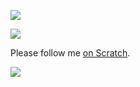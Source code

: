 <p align="left"><img src="https://img.shields.io/badge/-HTML5-E34F26?style=flat&logo=html5&logoColor=white&link=https://github.com/ELDRAZI-17e=true" /></p>

<p align="left"><img src="https://github-readme-stats.vercel.app/api?username=ELDRAZI-17&theme=tokyonight&show_icons=true&hide_border=true&count_private=true" /></p>

<p>Please follow me <a href="https://scratch.mit.edu/users/ELDRAZI-17/">on Scratch</a>.</p>

<p align="left"><img src="http://www.azote.org/pub/azote_468_60_blanc.gif"/></p>
